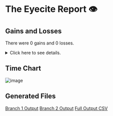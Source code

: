 # The Eyecite Report :eye:



Gains and Losses
---------
There were 0 gains and 0 losses.

<details>
<summary>Click here to see details.</summary>

|     id     |  Gain  |  Loss  |
| ---------- | ------ | ------ |


</details>



Time Chart
---------

![image](https://raw.githubusercontent.com/freelawproject/reporters-db/artifacts/175/results/chart.png)


Generated Files
---------

[Branch 1 Output](https://raw.githubusercontent.com/freelawproject/reporters-db/artifacts/175/results/original.json)
[Branch 2 Output](https://raw.githubusercontent.com/freelawproject/reporters-db/artifacts/175/results/update.json)
[Full Output CSV ](https://raw.githubusercontent.com/freelawproject/reporters-db/artifacts/175/results/output.csv)
